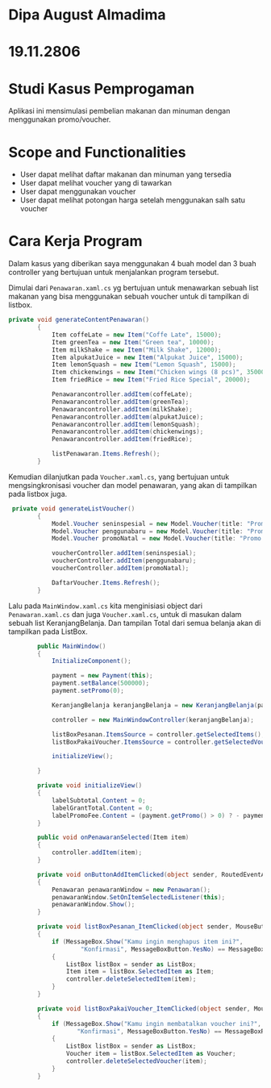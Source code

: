 # Dipa August Almadima
# 19.11.2806

# Studi Kasus Pemprogaman
Aplikasi ini mensimulasi pembelian makanan dan minuman dengan menggunakan promo/voucher.

# Scope and Functionalities
- User dapat melihat daftar makanan dan minuman yang tersedia
- User dapat melihat voucher yang di tawarkan
- User dapat menggunakan voucher
- User dapat melihat potongan harga setelah menggunakan salh satu voucher

# Cara Kerja Program
Dalam kasus yang diberikan saya menggunakan 4 buah model dan 3 buah controller yang bertujuan untuk 
menjalankan program tersebut.

Dimulai dari `Penawaran.xaml.cs` yg bertujuan untuk menawarkan sebuah list makanan yang bisa menggunakan sebuah voucher
untuk di tampilkan di listbox.
```c#
private void generateContentPenawaran()
        {
            Item coffeLate = new Item("Coffe Late", 15000);
            Item greenTea = new Item("Green tea", 10000);
            Item milkShake = new Item("Milk Shake", 12000);
            Item alpukatJuice = new Item("Alpukat Juice", 15000);
            Item lemonSquash = new Item("Lemon Squash", 15000);
            Item chickenwings = new Item("Chicken wings (8 pcs)", 35000);
            Item friedRice = new Item("Fried Rice Special", 20000);

            Penawarancontroller.addItem(coffeLate);
            Penawarancontroller.addItem(greenTea);
            Penawarancontroller.addItem(milkShake);
            Penawarancontroller.addItem(alpukatJuice);
            Penawarancontroller.addItem(lemonSquash);
            Penawarancontroller.addItem(chickenwings);
            Penawarancontroller.addItem(friedRice);

            listPenawaran.Items.Refresh();
        }
```
Kemudian dilanjutkan pada `Voucher.xaml.cs`, yang bertujuan untuk mengsingkronisasi voucher dan model penawaran,
yang akan di tampilkan pada listbox juga.
```c#
 private void generateListVoucher()
        {
            Model.Voucher seninspesial = new Model.Voucher(title: "Promo Senin Spesial 25%", discInPercent: 25);
            Model.Voucher penggunabaru = new Model.Voucher(title: "Promo Pengguna Baru 50%", discInPercent: 50);
            Model.Voucher promoNatal = new Model.Voucher(title: "Promo Natal Potongan 10000", disc: 10000);

            voucherController.addItem(seninspesial);
            voucherController.addItem(penggunabaru);
            voucherController.addItem(promoNatal);

            DaftarVoucher.Items.Refresh();
        }
```
Lalu pada `MainWindow.xaml.cs` kita menginisiasi object dari `Penawaran.xaml.cs` dan juga `Voucher.xaml.cs`,
untuk di masukan dalam sebuah list KeranjangBelanja. Dan tampilan Total dari semua belanja akan di tampilkan pada ListBox.
```cs
        public MainWindow()
        {
            InitializeComponent();

            payment = new Payment(this);
            payment.setBalance(500000);
            payment.setPromo(0);

            KeranjangBelanja keranjangBelanja = new KeranjangBelanja(payment, this);

            controller = new MainWindowController(keranjangBelanja);

            listBoxPesanan.ItemsSource = controller.getSelectedItems();
            listBoxPakaiVoucher.ItemsSource = controller.getSelectedVouchers();

            initializeView();

        }

        private void initializeView()
        {
            labelSubtotal.Content = 0;
            labelGrantTotal.Content = 0;
            labelPromoFee.Content = (payment.getPromo() > 0) ? - payment.getPromo() : 0;
        }

        public void onPenawaranSelected(Item item)
        {
            controller.addItem(item);
        }

        private void onButtonAddItemClicked(object sender, RoutedEventArgs e)
        {
            Penawaran penawaranWindow = new Penawaran();
            penawaranWindow.SetOnItemSelectedListener(this);
            penawaranWindow.Show();
        }

        private void listBoxPesanan_ItemClicked(object sender, MouseButtonEventArgs e)
        {
            if (MessageBox.Show("Kamu ingin menghapus item ini?",
                    "Konfirmasi", MessageBoxButton.YesNo) == MessageBoxResult.Yes)
            {
                ListBox listBox = sender as ListBox;
                Item item = listBox.SelectedItem as Item;
                controller.deleteSelectedItem(item);
            }
        }

        private void listBoxPakaiVoucher_ItemClicked(object sender, MouseButtonEventArgs e)
        {
            if (MessageBox.Show("Kamu ingin membatalkan voucher ini?",
                   "Konfirmasi", MessageBoxButton.YesNo) == MessageBoxResult.Yes)
            {
                ListBox listBox = sender as ListBox;
                Voucher item = listBox.SelectedItem as Voucher;
                controller.deleteSelectedVoucher(item);
            }
        }
```
